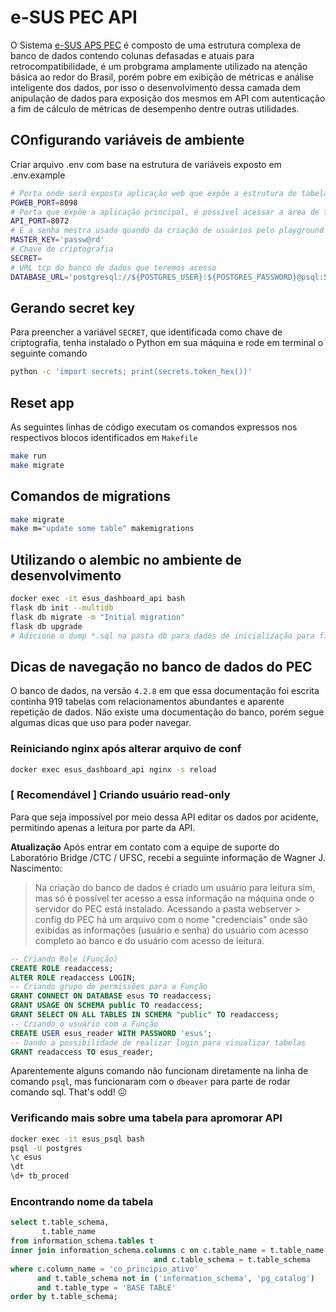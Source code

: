 # e-SUS PEC API

O Sistema [e-SUS APS PEC](https://sisaps.saude.gov.br/esus/) é composto de uma estrutura complexa de banco de dados contendo colunas defasadas e atuais para retrocompatibilidade, é um probgrama amplamente utilizado na atenção básica ao redor do Brasil, porém pobre em exibição de métricas e análise inteligente dos dados, por isso o desenvolvimento dessa camada dem anipulação de dados para exposição dos mesmos em API com autenticação a fim de cálculo de métricas de desempenho dentre outras utilidades.

## COnfigurando variáveis de ambiente

Criar arquivo .env com base na estrutura de variáveis exposto em .env.example 

```bash
# Porta onde será exposta aplicação web que expõe a estrutura de tabelas, somente leitura
PGWEB_PORT=8098
# Porta que expõe a aplicação principal, é possível acessar a área de testes (playground) com http://localhost:8072/api/v1/graphql
API_PORT=8072
# É a senha mestra usado quando da criação de usuários pelo playground
MASTER_KEY='passw@rd'
# Chave de criptografia
SECRET=
# URL tcp do banco de dados que teremos acesso
DATABASE_URL='postgresql://${POSTGRES_USER}:${POSTGRES_PASSWORD}@psql:5432/${POSTGRES_DB}?sslmode=disable'
```

## Gerando secret key

Para preencher a variável `SECRET`, que identificada como chave de criptografia, tenha instalado o Python em sua máquina e rode em terminal o seguinte comando

```sh
python -c 'import secrets; print(secrets.token_hex())'
```

## Reset app

As seguintes linhas de código executam os comandos expressos nos respectivos blocos identificados em `Makefile`

```sh
make run
make migrate
```

## Comandos de migrations

```sh
make migrate
make m="update some table" makemigrations
```

## Utilizando o alembic no ambiente de desenvolvimento

```sh
docker exec -it esus_dashboard_api bash
flask db init --multidb
flask db migrate -m "Initial migration"
flask db upgrade
# Adicione o dump *.sql na pasta db para dados de inicialização para fins de teste

```

## Dicas de navegação no banco de dados do PEC

O banco de dados, na versão `4.2.8` em que essa documentação foi escrita continha 919 tabelas com relacionamentos abundantes e aparente repetição de dados. Não existe uma documentação do banco, porém segue algumas dicas que uso para poder navegar.

### Reiniciando nginx após alterar arquivo de conf

```sh
docker exec esus_dashboard_api nginx -s reload
```

### [ Recomendável ] Criando usuário read-only 

Para que seja impossível por meio dessa API editar os dados por acidente, permitindo apenas a leitura por parte da API.

**Atualização** Após entrar em contato com a equipe de suporte do Laboratório Bridge /CTC / UFSC, recebi a seguinte informação de Wagner J. Nascimento:

> Na criação do banco de dados é criado um usuário para leitura sim, mas só é possível ter acesso a essa informação na máquina onde o servidor do PEC está instalado. 
Acessando a pasta webserver > config do PEC há um arquivo com o nome "credenciais" onde são exibidas as informações (usuário e senha) do usuário com acesso completo ao banco e do usuário com acesso de leitura.  


```sql
-- Criando Role (Função)
CREATE ROLE readaccess;
ALTER ROLE readaccess LOGIN;
-- Criando grupo de permissões para a Função
GRANT CONNECT ON DATABASE esus TO readaccess;
GRANT USAGE ON SCHEMA public TO readaccess;
GRANT SELECT ON ALL TABLES IN SCHEMA "public" TO readaccess;
-- Criando o usuário com a Função
CREATE USER esus_reader WITH PASSWORD 'esus';
-- Dando a possibilidade de realizar login para visualizar tabelas
GRANT readaccess TO esus_reader;
```

Aparentemente alguns comando não funcionam diretamente na linha de comando `psql`, mas funcionaram com o `dbeaver` para parte de rodar comando sql. That's odd! 😖

### Verificando mais sobre uma tabela para apromorar API

```sh
docker exec -it esus_psql bash
psql -U postgres
\c esus
\dt
\d+ tb_proced
```

### Encontrando nome da tabela

```sql
select t.table_schema,
       t.table_name
from information_schema.tables t
inner join information_schema.columns c on c.table_name = t.table_name
                                and c.table_schema = t.table_schema
where c.column_name = 'co_principio_ativo'
      and t.table_schema not in ('information_schema', 'pg_catalog')
      and t.table_type = 'BASE TABLE'
order by t.table_schema;
```
